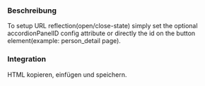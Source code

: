 ### Beschreibung

To setup URL reflection(open/close-state) simply set the optional accordionPanelID config attribute or directly the id on the button element(example: person_detail page).

### Integration

HTML kopieren, einfügen und speichern.
